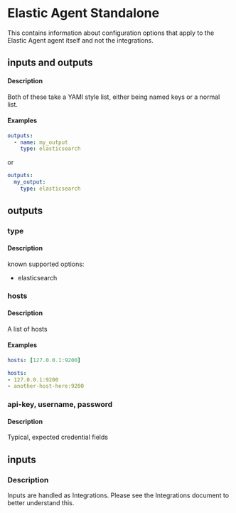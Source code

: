 # Elastic Agent Standalone

This contains information about configuration options that apply to the Elastic Agent agent itself and not the integrations.

## inputs and outputs

#### Description

Both of these take a YAMl style list, either being named keys or a normal list.

#### Examples

```yaml
outputs:
  - name: my_output
    type: elasticsearch
```

or

```yaml
outputs:
  my_output:
    type: elasticsearch
```

## outputs

### type

#### Description

known supported options:
* elasticsearch

### hosts

#### Description

A list of hosts

#### Examples

```yaml
hosts: [127.0.0.1:9200]
```

```yaml
hosts:
- 127.0.0.1:9200
- another-host-here:9200
```

### api-key, username, password

#### Description

Typical, expected credential fields

## inputs

### Description

Inputs are handled as Integrations. Please see the Integrations document to better understand this.

